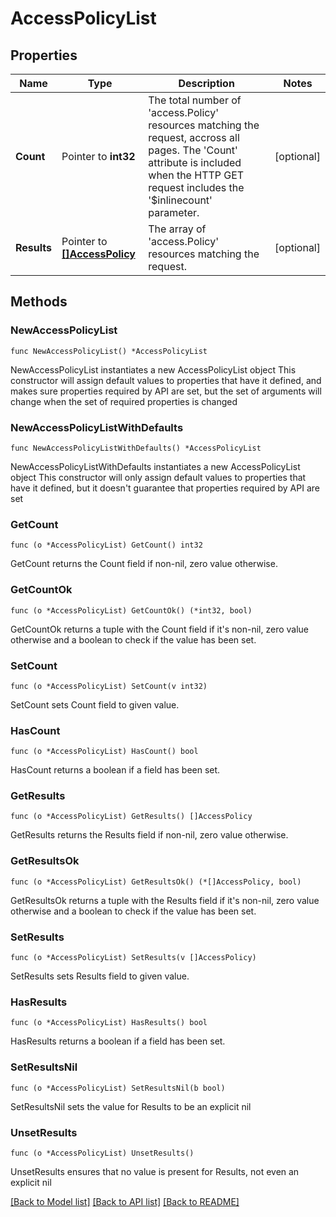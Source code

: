 # AccessPolicyList

## Properties

Name | Type | Description | Notes
------------ | ------------- | ------------- | -------------
**Count** | Pointer to **int32** | The total number of &#39;access.Policy&#39; resources matching the request, accross all pages. The &#39;Count&#39; attribute is included when the HTTP GET request includes the &#39;$inlinecount&#39; parameter. | [optional] 
**Results** | Pointer to [**[]AccessPolicy**](access.Policy.md) | The array of &#39;access.Policy&#39; resources matching the request. | [optional] 

## Methods

### NewAccessPolicyList

`func NewAccessPolicyList() *AccessPolicyList`

NewAccessPolicyList instantiates a new AccessPolicyList object
This constructor will assign default values to properties that have it defined,
and makes sure properties required by API are set, but the set of arguments
will change when the set of required properties is changed

### NewAccessPolicyListWithDefaults

`func NewAccessPolicyListWithDefaults() *AccessPolicyList`

NewAccessPolicyListWithDefaults instantiates a new AccessPolicyList object
This constructor will only assign default values to properties that have it defined,
but it doesn't guarantee that properties required by API are set

### GetCount

`func (o *AccessPolicyList) GetCount() int32`

GetCount returns the Count field if non-nil, zero value otherwise.

### GetCountOk

`func (o *AccessPolicyList) GetCountOk() (*int32, bool)`

GetCountOk returns a tuple with the Count field if it's non-nil, zero value otherwise
and a boolean to check if the value has been set.

### SetCount

`func (o *AccessPolicyList) SetCount(v int32)`

SetCount sets Count field to given value.

### HasCount

`func (o *AccessPolicyList) HasCount() bool`

HasCount returns a boolean if a field has been set.

### GetResults

`func (o *AccessPolicyList) GetResults() []AccessPolicy`

GetResults returns the Results field if non-nil, zero value otherwise.

### GetResultsOk

`func (o *AccessPolicyList) GetResultsOk() (*[]AccessPolicy, bool)`

GetResultsOk returns a tuple with the Results field if it's non-nil, zero value otherwise
and a boolean to check if the value has been set.

### SetResults

`func (o *AccessPolicyList) SetResults(v []AccessPolicy)`

SetResults sets Results field to given value.

### HasResults

`func (o *AccessPolicyList) HasResults() bool`

HasResults returns a boolean if a field has been set.

### SetResultsNil

`func (o *AccessPolicyList) SetResultsNil(b bool)`

 SetResultsNil sets the value for Results to be an explicit nil

### UnsetResults
`func (o *AccessPolicyList) UnsetResults()`

UnsetResults ensures that no value is present for Results, not even an explicit nil

[[Back to Model list]](../README.md#documentation-for-models) [[Back to API list]](../README.md#documentation-for-api-endpoints) [[Back to README]](../README.md)


